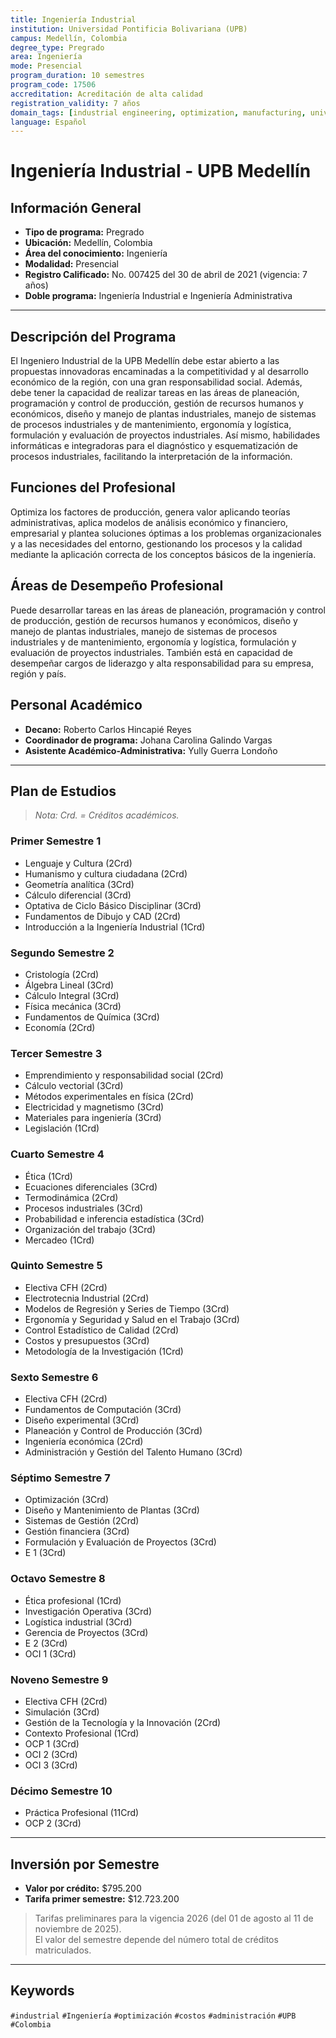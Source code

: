 ```yaml
---
title: Ingeniería Industrial
institution: Universidad Pontificia Bolivariana (UPB)
campus: Medellín, Colombia
degree_type: Pregrado
area: Ingeniería
mode: Presencial
program_duration: 10 semestres
program_code: 17506
accreditation: Acreditación de alta calidad 
registration_validity: 7 años
domain_tags: [industrial engineering, optimization, manufacturing, universidad, colombia]
language: Español
---
```


# Ingeniería Industrial - UPB Medellín

## Información General

- **Tipo de programa:** Pregrado  
- **Ubicación:** Medellín, Colombia  
- **Área del conocimiento:** Ingeniería  
- **Modalidad:** Presencial  
- **Registro Calificado:** No. 007425 del 30 de abril de 2021  (vigencia: 7 años)  
- **Doble programa:** Ingeniería Industrial e Ingeniería Administrativa

---

## Descripción del Programa

El Ingeniero Industrial de la UPB Medellín debe estar abierto a las propuestas innovadoras encaminadas a la competitividad y al desarrollo económico de la región, con una gran responsabilidad social. Además, debe tener la capacidad de realizar tareas en las áreas de planeación, programación y control de producción, gestión de recursos humanos y económicos, diseño y manejo de plantas industriales, manejo de sistemas de procesos industriales y de mantenimiento, ergonomía y logística, formulación y evaluación de proyectos industriales. Así mismo, habilidades informáticas e integradoras para el diagnóstico y esquematización de procesos industriales, facilitando la interpretación de la información.


## Funciones del Profesional

Optimiza los factores de producción, genera valor aplicando teorías administrativas, aplica modelos de análisis económico y financiero, empresarial y plantea soluciones óptimas a los problemas organizacionales y a las necesidades del entorno, gestionando los procesos y la calidad mediante la aplicación correcta de los conceptos básicos de la ingeniería.

## Áreas de Desempeño Profesional

Puede desarrollar tareas en las áreas de planeación, programación y control de producción, gestión de recursos humanos y económicos, diseño y manejo de plantas industriales, manejo de sistemas de procesos industriales y de mantenimiento, ergonomía y logística, formulación y evaluación de proyectos industriales. También está en capacidad de desempeñar cargos de liderazgo y alta responsabilidad para su empresa, región y país.


## Personal Académico

- **Decano:** Roberto Carlos Hincapié Reyes  
- **Coordinador de programa:** Johana Carolina Galindo Vargas
- **Asistente Académico-Administrativa:** Yully Guerra Londoño

---

## Plan de Estudios

> *Nota: Crd. = Créditos académicos.*

### Primer Semestre 1

*   Lenguaje y Cultura (2Crd)
*   Humanismo y cultura ciudadana (2Crd)
*   Geometría analítica (3Crd)
*   Cálculo diferencial (3Crd)
*   Optativa de Ciclo Básico Disciplinar (3Crd)
*   Fundamentos de Dibujo y CAD (2Crd)
*   Introducción a la Ingeniería Industrial (1Crd)

### Segundo Semestre 2

*   Cristología (2Crd)
*   Álgebra Lineal (3Crd)
*   Cálculo Integral (3Crd)
*   Física mecánica (3Crd)
*   Fundamentos de Química (3Crd)
*   Economía (2Crd)

### Tercer Semestre 3

*   Emprendimiento y responsabilidad social (2Crd)
*   Cálculo vectorial (3Crd)
*   Métodos experimentales en física (2Crd)
*   Electricidad y magnetismo (3Crd)
*   Materiales para ingeniería (3Crd)
*   Legislación (1Crd)

### Cuarto Semestre 4

*   Ética (1Crd)
*   Ecuaciones diferenciales (3Crd)
*   Termodinámica (2Crd)
*   Procesos industriales (3Crd)
*   Probabilidad e inferencia estadística (3Crd)
*   Organización del trabajo (3Crd)
*   Mercadeo (1Crd)

### Quinto Semestre 5

*   Electiva CFH (2Crd)
*   Electrotecnia Industrial (2Crd)
*   Modelos de Regresión y Series de Tiempo (3Crd)
*   Ergonomía y Seguridad y Salud en el Trabajo (3Crd)
*   Control Estadístico de Calidad (2Crd)
*   Costos y presupuestos (3Crd)
*   Metodología de la Investigación (1Crd)

### Sexto Semestre 6

*   Electiva CFH (2Crd)
*   Fundamentos de Computación (3Crd)
*   Diseño experimental (3Crd)
*   Planeación y Control de Producción (3Crd)
*   Ingeniería económica (2Crd)
*   Administración y Gestión del Talento Humano (3Crd)

### Séptimo Semestre 7

*   Optimización (3Crd)
*   Diseño y Mantenimiento de Plantas (3Crd)
*   Sistemas de Gestión (2Crd)
*   Gestión financiera (3Crd)
*   Formulación y Evaluación de Proyectos (3Crd)
*   E 1 (3Crd)

### Octavo Semestre 8

*   Ética profesional (1Crd)
*   Investigación Operativa (3Crd)
*   Logística industrial (3Crd)
*   Gerencia de Proyectos (3Crd)
*   E 2 (3Crd)
*   OCI 1 (3Crd)

### Noveno Semestre 9

*   Electiva CFH (2Crd)
*   Simulación (3Crd)
*   Gestión de la Tecnología y la Innovación (2Crd)
*   Contexto Profesional (1Crd)
*   OCP 1 (3Crd)
*   OCI 2 (3Crd)
*   OCI 3 (3Crd)

### Décimo Semestre 10

*   Práctica Profesional (11Crd)
*   OCP 2 (3Crd)
---

## Inversión por Semestre

- **Valor por crédito:** $795.200  
- **Tarifa primer semestre:** $12.723.200  
> Tarifas preliminares para la vigencia 2026 (del 01 de agosto al 11 de noviembre de 2025).  
El valor del semestre depende del número total de créditos matriculados.

---

##  Keywords
`#industrial` `#Ingeniería` `#optimización` `#costos` `#administración` `#UPB` `#Colombia`